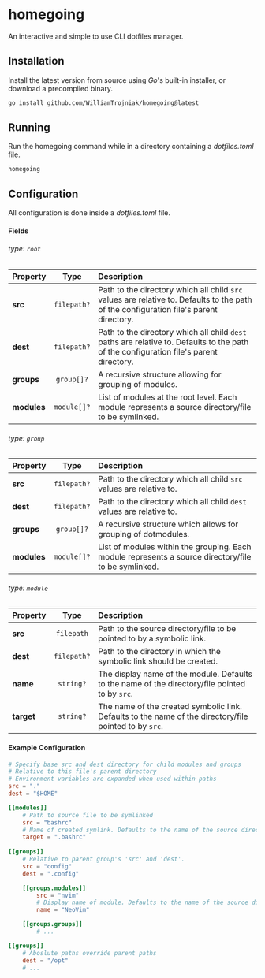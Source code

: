 # homegoing

An interactive and simple to use CLI dotfiles manager.

## Installation
Install the latest version from source using *Go*'s built-in installer, or download a precompiled binary.
```bash
go install github.com/WilliamTrojniak/homegoing@latest
```

## Running
Run the homegoing command while in a directory containing a *dotfiles.toml* file.
```bash
homegoing
```

## Configuration
All configuration is done inside a *dotfiles.toml* file.

#### Fields

###### type: ```root```

| Property      | Type              | Description |
| :---          | :---:             | :---        |
| **src**       | ```filepath?```   | Path to the directory which all child ```src``` values are relative to. Defaults to the path of the configuration file's parent directory. |
| **dest**      | ```filepath?```   | Path to the directory which all child ```dest``` paths are relative to. Defaults to the path of the configuration file's parent directory. |
| **groups**    | ```group[]?```    | A recursive structure allowing for grouping of modules. |
| **modules**   | ```module[]?```   | List of modules at the root level. Each module represents a source directory/file to be symlinked.


###### type: ```group``` 

| Property      | Type              | Description |
| :---          | :---:             | :---        |
| **src**       | ```filepath?```   | Path to the directory which all child ```src``` values are relative to.|
| **dest**      | ```filepath?```   | Path to the directory which all child ```dest``` values are relative to. |
| **groups**    | ```group[]?```    | A recursive structure which allows for grouping of dotmodules. |
| **modules**   | ```module[]?```   | List of modules within the grouping. Each module represents a source directory/file to be symlinked.


###### type: ```module```

| Property      | Type              | Description |
| :---          | :---:             | :---        |
| **src**       | ```filepath```    | Path to the source directory/file to be pointed to by a symbolic link. |
| **dest**      | ```filepath?```   | Path to the directory in which the symbolic link should be created. |
| **name**      | ```string?```     | The display name of the module. Defaults to the name of the directory/file pointed to by ```src```. |
| **target**    | ```string?```     | The name of the created symbolic link. Defaults to the name of the directory/file pointed to by ```src```. |

#### Example Configuration
```TOML
# Specify base src and dest directory for child modules and groups
# Relative to this file's parent directory
# Environment variables are expanded when used within paths
src = "."
dest = "$HOME"

[[modules]]
    # Path to source file to be symlinked
    src = "bashrc"
    # Name of created symlink. Defaults to the name of the source directory/file
    target = ".bashrc"
    
[[groups]]
    # Relative to parent group's 'src' and 'dest'.
    src = "config"
    dest = ".config"

    [[groups.modules]]
        src = "nvim"
        # Display name of module. Defaults to the name of the source directory/file.
        name = "NeoVim"

    [[groups.groups]]
        # ...

[[groups]]
    # Aboslute paths override parent paths
    dest = "/opt"
    # ...

```

